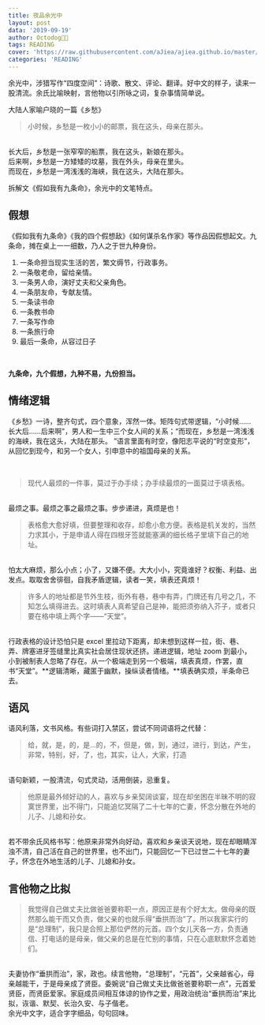 ```yaml
---
title: 夜品余光中
layout: post
data: '2019-09-19'
author: Octodog🐙🐶
tags: READING
cover: 'https://raw.githubusercontent.com/aJiea/ajiea.github.io/master/_posts/190919/cover.jpg'
categories: 'READING'
---
```


余光中，涉猎写作“四度空间”：诗歌、散文、评论、翻译。好中文的样子，读来一股清流。余氏比喻映射，言他物以引所咏之词，复杂事情简单说。
<br/>

大陆人家喻户晓的一篇《乡愁》
<br/>

> 小时候，乡愁是一枚小小的邮票，我在这头，母亲在那头。
<br/>
长大后，乡愁是一张窄窄的船票，我在这头，新娘在那头。
<br/>
后来啊，乡愁是一方矮矮的坟墓，我在外头，母亲在里头。
<br/>
而现在，乡愁是一湾浅浅的海峡，我在这头，大陆在那头。 


拆解文《假如我有九条命》，余光中的文笔特点。

## 假想

《假如我有九条命》《我的四个假想敌》《如何谋杀名作家》等作品因假想起文。九条命，摊在桌上一一细数，乃人之于世九种身份。
<br/>

1. 一条命担当现实生活的苦，繁文缛节，行政事务。
2. 一条敬老命，留给亲情。
3. 一条男人命，演好丈夫和父亲角色。
4. 一条朋友命，专献友情。
5. 一条读书命
6. 一条教书命
7. 一条写作命
8. 一条旅行命
9. 最后一条命，从容过日子
<br/>

**九条命，九个假想，九种不易，九份担当。**

## 情绪逻辑

《乡愁》一诗，整齐句式，四个意象，浑然一体。矩阵句式带逻辑，“小时候……长大后……后来啊"，男人和一生中三个女人间的关系；“而现在，乡愁是一湾浅浅的海峡，我在这头，大陆在那头。 ”语言里面有时空，像阳志平说的“时空变形”，从回忆到现今，和另一个女人，引申意中的祖国母亲的关系。

<br/>

> 现代人最烦的一件事，莫过于办手续；办手续最烦的一面莫过于填表格。

<br/>
最烦之事。最烦之事之最烦之事。步步递进，真烦是也！
<br/>

> 表格愈大愈好填，但要整理和收存，却愈小愈方便。表格是机关发的，当然力求其小，于是申请人得在四根牙签就能塞满的细长格子里填下自己的地址。

<br/>
怕太大麻烦，那么小点；小了，又嫌不便。大大小小，究竟谁好？权衡、利益、出发点。取取舍舍徘徊，自我矛盾逻辑，读者一笑，填表还真烦！

<br/>

> 许多人的地址都是节外生枝，街外有巷，巷中有弄，门牌还有几号之几，不知怎么填得进去。这时填表人真希望自己是神，能把须弥纳入芥子，或者只要在格中填上两个字——“天堂”。

<br/>
行政表格的设计恐怕只是 excel 里拉动下距离，却未想到这样一拉，街、巷、弄、牌塞进牙签缝里比真实社会居住现状还挤。递进逻辑，地址 zoom 到最小，小到被制表人忽略了存在。从一个极端走到另一个极端，填表真烦，作罢，直书“天堂”。**逻辑清晰，藏匿于幽默，操纵读者情绪。**填表确实烦，半条命已去。
<br/>

## 语风

语风利落，文书风格。有些词打入禁区，尝试不同词语将之代替：
<br/>

> 给，就，是，的，是…的，不，但是，做，到，通过，进行，到达，产生，非常，特别，好，了，也，其实，让人，大家，打造

<br/>
语句新颖，一股清流，句式灵动，活用倒装，忌重复。
<br/>

> 他原是最外倾好动的人，喜欢与乡亲契阔谈宴，现在却坐困在半昧不明的寂寞世界里，出不得门，只能追忆冥隔了二十七年的亡妻，怀念分散在外地的儿子、儿媳和孙女。

<br/>
若不带余氏风格书写：他原来非常外向好动，喜欢和乡亲谈天说地，现在却眼睛浑浊不清，自己活在自己的世界里，也不出门，只能回忆一下已过世二十七年的妻子，怀念在外地生活的儿子、儿媳和孙女。

## 言他物之比拟

> 我觉得自己做丈夫比做爸爸要称职一点，原因正是有个好太太。做母亲的既然那么能干而又负责，做父亲的也就乐得“垂拱而治”了。所以我家实行的是“总理制”，我只是合照上那位俨然的元首。四个女儿天各一方，负责通信、打电话的是母亲，做父亲的总是在忙别的事情，只在心底默默怀念着她们。

<br/>
夫妻协作“垂拱而治”，家，政也。续言他物，“总理制”，“元首”，父亲越省心，母亲越能干，于是母亲成了贤臣。委婉说“自己做丈夫比做爸爸要称职一点”，元首爱贤臣，而贤臣爱家。家庭成员间相互体谅的协作之爱，用政治统治“垂拱而治”来比拟，诙谐、默契、长治久安、与子偕老。

<br/>
余光中文字，适合字字细品，句句回味。